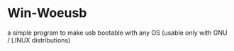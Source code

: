 # Win-Woeusb
a simple program to make usb bootable with any OS (usable only with GNU / LINUX distributions)
